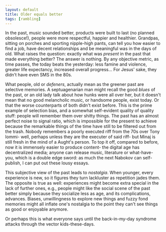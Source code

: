```yaml
---
layout: default
title: Older equals better
tags: [rambling]
---
```


In the past, music sounded better, products were built to last (no planned obsolesce!), people were more respectful, happier and healthier. Grandpas, sitting on porches and sporting nipple-high pants, can tell you how easier to find a job, have decent relationships and be meaningful was in the days of old. What raises the question: exactly what was _present_ in the past that made everything better? The answer is nothing. By any objective metric, as time passes, the today beats the yesterday: less famine and violence, greater life expectancy, increased overall progress... For Jesus' sake, they didn’t have even SMS in the 80s.

What people, old or _defeners_, actually mean as the greener past are selective memories. A septuagenarian man might recall the good _blues_ of the past, or an old lady talk about how hunks were all over her, but it doesn't mean that no good melancholic music, or handsome people, exist today. Or that the worse counterparts of both didn't exist before. This is the prime example of selection bias, and a somewhat self-evident quality of quality stuff: people will remember them over shitty things. The past has an almost perfect noise to signal ratio, which is impossible for the present to achieve because the remarkable things of the time have still to be filtered out from the trash. Nobody remembers a poorly executed riff from the 70s over Tony Iommi- well, perhaps unless they are the executer of said riff- but Minaj is still fresh in the mind of a Aught's person. To top it off, compared to before, now it is immensely easier to produce content- the digital age has decentralized media; anyone can release music, literature or what-have-you, which is a double edge sword: as much the next Nabokov can self-publish, I can put out these lousy essays.

This subjective view of the past leads to _nostalgia_. When younger, every experience is new, so it figures they turn lackluster as repetition jades them. The opposite is true as well: experiences might become extra special in the lack of further ones, e.g., people might like the social scene of the past better simply because they socialize less as age, and its complications, advances. Biases, unwillingness to explore new things and fuzzy fond memories might all inflate one's nostalgia to the point they can't see things as good or enjoyable anymore.

Or perhaps this is what everyone says until the back-in-my-day syndrome attacks through the vector kids-these-days.
